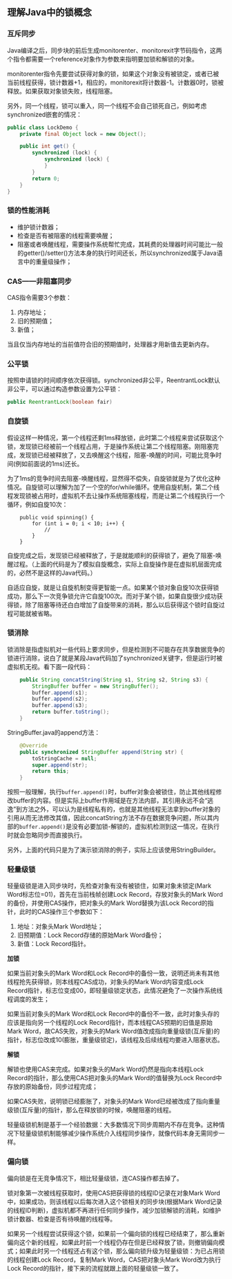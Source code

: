 ## 理解Java中的锁概念

### 互斥同步

Java编译之后，同步块的前后生成monitorenter、monitorexit字节码指令，这两个指令都需要一个reference对象作为参数来指明要加锁和解锁的对象。

monitorenter指令先要尝试获得对象的锁，如果这个对象没有被锁定，或者已被当前线程获得，锁计数器+1，相应的，monitorexit将计数器-1。计数器0时，锁被释放。如果获取对象锁失败，线程阻塞。

另外，同一个线程，锁可以重入，同一个线程不会自己锁死自己，例如考虑synchronized嵌套的情况：

```java
public class LockDemo {
    private final Object lock = new Object();

    public int get() {
        synchronized (lock) {
            synchronized (lock) {
            }
        }
        return 0;
    }
}
```

### 锁的性能消耗

* 维护锁计数器；
* 检查是否有被阻塞的线程需要唤醒；
* 阻塞或者唤醒线程，需要操作系统帮忙完成，其耗费的处理器时间可能比一般的getter()/setter()方法本身的执行时间还长，所以synchronized属于Java语言中的重量级操作；

### CAS——非阻塞同步

CAS指令需要3个参数：
1. 内存地址；
2. 旧的预期值；
3. 新值；

当且仅当内存地址的当前值符合旧的预期值时，处理器才用新值去更新内存。


### 公平锁

按照申请锁的时间顺序依次获得锁。synchronized非公平，ReentrantLock默认非公平，可以通过构造参数设置为公平锁：

```java
public ReentrantLock(boolean fair)
```

### 自旋锁

假设这样一种情况，第一个线程还剩1ms释放锁，此时第二个线程来尝试获取这个锁，发现锁已经被前一个线程占用，于是操作系统让第二个线程阻塞。刚阻塞完成，发现锁已经被释放了，又去唤醒这个线程，阻塞-唤醒的时间，可能比竞争时间(例如前面说的1ms)还长。

为了1ms的竞争时间去阻塞-唤醒线程，显然得不偿失，自旋锁就是为了优化这种情况。自旋锁可以理解为加了一个空的for/while循环。使用自旋机制，第二个线程发现锁被占用时，虚拟机不去让操作系统阻塞线程，而是让第二个线程执行一个循环，例如自旋10次：
```
    public void spinning() {
        for (int i = 0; i < 10; i++) {
            //
        }
    }
```
自旋完成之后，发现锁已经被释放了，于是就能顺利的获得锁了，避免了阻塞-唤醒过程。（上面的代码是为了模拟自旋概念，实际上自旋操作是在虚拟机层面完成的，必然不是这样的Java代码。）

自适应自旋，就是让自旋机制变得更智能一点。如果某个锁对象自旋10次获得锁成功，那么下一次竞争锁允许它自旋100次。而对于某个锁，如果自旋很少成功获得锁，除了阻塞等待还白白增加了自旋带来的消耗，那么以后获得这个锁时自旋过程可能就被省略。

### 锁消除

锁消除是指虚拟机对一些代码上要求同步，但是检测到不可能存在共享数据竞争的锁进行消除，说白了就是某段Java代码加了synchronized关键字，但是运行时被虚拟机无视。看下面一段代码：
```Java
    public String concatString(String s1, String s2, String s3) {
        StringBuffer buffer = new StringBuffer();
        buffer.append(s1);
        buffer.append(s2);
        buffer.append(s3);
        return buffer.toString();
    }
```

StringBuffer.java的append方法：
```java
    @Override
    public synchronized StringBuffer append(String str) {
        toStringCache = null;
        super.append(str);
        return this;
    }
```

按照一般理解，执行```buffer.append()```时，buffer对象会被锁住，防止其他线程修改buffer的内容。但是实际上buffer作用域是在方法内部，其引用永远不会“逃逸”到方法之外，可以认为是线程私有的，也就是其他线程无法拿到buffer对象的引用从而无法修改其值，因此concatString方法不存在数据竞争问题，所以其内部的```buffer.append()```是没有必要加锁-解锁的，虚拟机检测到这一情况，在执行时就会忽略同步而直接执行。

另外，上面的代码只是为了演示锁消除的例子，实际上应该使用StringBuilder。

### 轻量级锁

轻量级锁是进入同步块时，先检查对象有没有被锁住，如果对象未锁定(Mark Word标志位=01)，首先在当前栈帧创建Lock Record，存放对象头的Mark Word的备份，并使用CAS操作，把对象头的Mark Word替换为该Lock Record的指针，此时的CAS操作三个参数如下：

1. 地址：对象头Mark Word地址；
2. 旧预期值：Lock Record存储的原始Mark Word备份；
3. 新值：Lock Record指针。

**加锁**

如果当前对象头的Mark Word和Lock Record中的备份一致，说明还尚未有其他线程抢先获得锁，则本线程CAS成功，对象头的Mark Word内容变成Lock Record指针，标志位变成00，即轻量级锁定状态，此情况避免了一次操作系统线程调度的发生；

如果当前对象头的Mark Word和Lock Record中的备份不一致，此时对象头存的应该是指向另一个线程的Lock Record指针，而本线程CAS预期的旧值是原始Mark Word，故CAS失败，对象头的Mark Word值改成指向重量级锁(互斥量)的指针，标志位改成10(膨胀，重量级锁定)，该线程及后续线程均要进入阻塞状态。

**解锁**

解锁也使用CAS来完成。如果对象头的Mark Word仍然是指向本线程Lock Record的指针，那么使用CAS把对象头的Mark Word的值替换为Lock Record中存放的原始备份，同步过程完成；

如果CAS失败，说明锁已经膨胀了，对象头的Mark Word已经被改成了指向重量级锁(互斥量)的指针，那么在释放锁的时候，唤醒阻塞的线程。

轻量级锁机制是基于一个经验数据：大多数情况下同步周期内不存在竞争。这种情况下轻量级锁机制能够减少操作系统介入线程同步操作，就像代码本身无需同步一样。

### 偏向锁

偏向锁是在无竞争情况下，相比轻量级锁，连CAS操作都去掉了。

锁对象第一次被线程获取时，使用CAS把获得锁的线程ID记录在对象Mark Word中，如果成功，则该线程以后每次进入这个锁相关的同步块(根据Mark Word记录的线程ID判断)，虚拟机都不再进行任何同步操作，减少加锁解锁的消耗，如维护锁计数器、检查是否有待唤醒的线程等。

如果另一个线程尝试获得这个锁，如果前一个偏向锁的线程已经结束了，那么重新偏向这个新的线程，如果此时前一个线程仍存在但是已经释放了锁，则撤销偏向模式；如果此时另一个线程还占有这个锁，那么偏向锁升级为轻量级锁：为已占用锁的线程创建Lock Record，复制Mark Word，CAS把对象头Mark Word改为执行Lock Record的指针，接下来的流程就跟上面的轻量级锁一致了。





